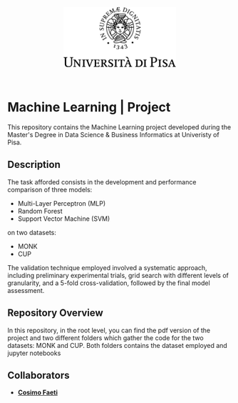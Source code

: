 <p align="center">
  <img width="50%" src="https://github.com/RiccardoGalarducci/Machine-Learning-project/blob/main/img/marchio_unipi_black.png">
</p>
<br>


# Machine Learning | Project

This repository contains the Machine Learning project developed during the Master's Degree in Data Science & Business Informatics at Univeristy of Pisa.

## Description

The task afforded consists in the development and performance comparison of three models:
- Multi-Layer Perceptron (MLP)
- Random Forest
- Support Vector Machine (SVM)

on two datasets:

- MONK
- CUP
  
The validation technique employed involved a systematic approach, including preliminary experimental trials, grid search with different levels of granularity, and a 5-fold cross-validation, followed by the final model assessment. 

## Repository Overview

In this repository, in the root level, you can find the pdf version of the project and two different folders which gather the code for the two datasets: MONK and CUP. Both folders contains the dataset employed and jupyter notebooks 

## Collaborators

* **[Cosimo Faeti](https://github.com/CosimoFaeti)**


